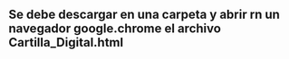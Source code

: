 ## Se debe descargar en una carpeta y abrir rn un navegador google.chrome el archivo Cartilla_Digital.html ##
